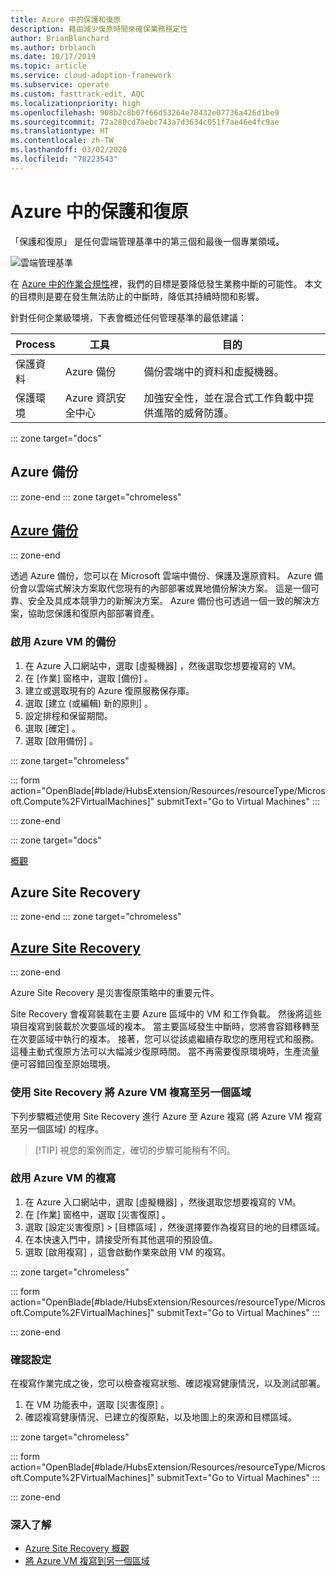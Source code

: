 ```yaml
---
title: Azure 中的保護和復原
description: 藉由減少復原時間來確保業務穩定性
author: BrianBlanchard
ms.author: brblanch
ms.date: 10/17/2019
ms.topic: article
ms.service: cloud-adoption-framework
ms.subservice: operate
ms.custom: fasttrack-edit, AQC
ms.localizationpriority: high
ms.openlocfilehash: 908b2c8b07f66d53264e78432e07736a426d1be9
ms.sourcegitcommit: 72a280cd7aebc743a7d3634c051f7ae46e4fc9ae
ms.translationtype: HT
ms.contentlocale: zh-TW
ms.lasthandoff: 03/02/2020
ms.locfileid: "78223543"
---
```

# <a name="protect-and-recover-in-azure"></a>Azure 中的保護和復原

「保護和復原」  是任何雲端管理基準中的第三個和最後一個專業領域。

![雲端管理基準](../../_images/manage/management-baseline.png)

在 [Azure 中的作業合規性](./operational-compliance.md)裡，我們的目標是要降低發生業務中斷的可能性。 本文的目標則是要在發生無法防止的中斷時，降低其持續時間和影響。

針對任何企業級環境，下表會概述任何管理基準的最低建議：

|Process  |工具  |目的  |
|---------|---------|---------|
|保護資料|Azure 備份|備份雲端中的資料和虛擬機器。|
|保護環境|Azure 資訊安全中心|加強安全性，並在混合式工作負載中提供進階的威脅防護。|

::: zone target="docs"

## <a name="azure-backup"></a>Azure 備份

::: zone-end
::: zone target="chromeless"

## <a name="azure-backup"></a>[Azure 備份](#tab/UpdbackupateManagement)

::: zone-end

透過 Azure 備份，您可以在 Microsoft 雲端中備份、保護及還原資料。 Azure 備份會以雲端式解決方案取代您現有的內部部署或異地備份解決方案。 這是一個可靠、安全及具成本競爭力的新解決方案。 Azure 備份也可透過一個一致的解決方案，協助您保護和復原內部部署資產。

### <a name="enable-backup-for-an-azure-vm"></a>啟用 Azure VM 的備份

1. 在 Azure 入口網站中，選取 [虛擬機器]  ，然後選取您想要複寫的 VM。
1. 在 [作業]  窗格中，選取 [備份]  。
1. 建立或選取現有的 Azure 復原服務保存庫。
1. 選取 [建立 (或編輯) 新的原則]  。
1. 設定排程和保留期間。
1. 選取 [確定]  。
1. 選取 [啟用備份]  。

::: zone target="chromeless"

::: form action="OpenBlade[#blade/HubsExtension/Resources/resourceType/Microsoft.Compute%2FVirtualMachines]" submitText="Go to Virtual Machines" :::

::: zone-end

::: zone target="docs"

[概觀](https://docs.microsoft.com/azure/backup/backup-introduction-to-azure-backup)

## <a name="azure-site-recovery"></a>Azure Site Recovery

::: zone-end
::: zone target="chromeless"

## <a name="azure-site-recovery"></a>[Azure Site Recovery](#tab/siterecovery)

::: zone-end

Azure Site Recovery 是災害復原策略中的重要元件。

Site Recovery 會複寫裝載在主要 Azure 區域中的 VM 和工作負載。 然後將這些項目複寫到裝載於次要區域的複本。 當主要區域發生中斷時，您將會容錯移轉至在次要區域中執行的複本。 接著，您可以從該處繼續存取您的應用程式和服務。 這種主動式復原方法可以大幅減少復原時間。 當不再需要復原環境時，生產流量便可容錯回復至原始環境。

### <a name="replicate-an-azure-vm-to-another-region-with-site-recovery"></a>使用 Site Recovery 將 Azure VM 複寫至另一個區域

下列步驟概述使用 Site Recovery 進行 Azure 至 Azure 複寫 (將 Azure VM 複寫至另一個區域) 的程序。
>
> [!TIP]
> 視您的案例而定，確切的步驟可能稍有不同。
>

### <a name="enable-replication-for-the-azure-vm"></a>啟用 Azure VM 的複寫

1. 在 Azure 入口網站中，選取 [虛擬機器]  ，然後選取您想要複寫的 VM。
1. 在 [作業]  窗格中，選取 [災害復原]  。
1. 選取 [設定災害復原]   > [目標區域]  ，然後選擇要作為複寫目的地的目標區域。
1. 在本快速入門中，請接受所有其他選項的預設值。
1. 選取 [啟用複寫]  ，這會啟動作業來啟用 VM 的複寫。

::: zone target="chromeless"

::: form action="OpenBlade[#blade/HubsExtension/Resources/resourceType/Microsoft.Compute%2FVirtualMachines]" submitText="Go to Virtual Machines" :::

::: zone-end

### <a name="verify-settings"></a>確認設定

在複寫作業完成之後，您可以檢查複寫狀態、確認複寫健康情況，以及測試部署。

1. 在 VM 功能表中，選取 [災害復原]  。
1. 確認複寫健康情況、已建立的復原點，以及地圖上的來源和目標區域。

::: zone target="chromeless"

::: form action="OpenBlade[#blade/HubsExtension/Resources/resourceType/Microsoft.Compute%2FVirtualMachines]" submitText="Go to Virtual Machines" :::

::: zone-end

### <a name="learn-more"></a>深入了解

- [Azure Site Recovery 概觀](https://docs.microsoft.com/azure/site-recovery/site-recovery-overview)
- [將 Azure VM 複寫到另一個區域](https://docs.microsoft.com/azure/site-recovery/azure-to-azure-quickstart)

